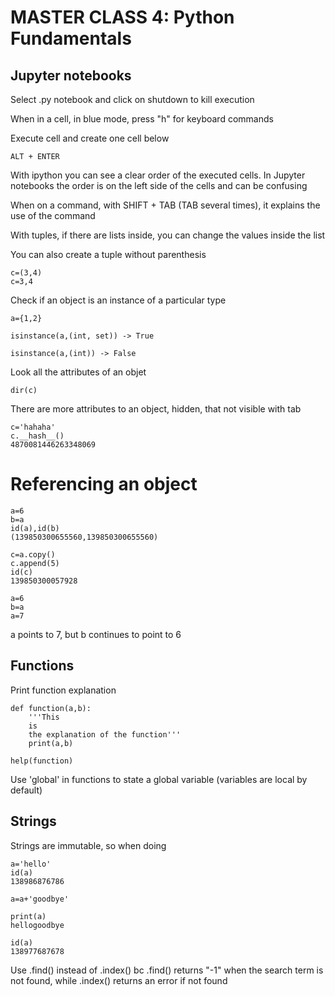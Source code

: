 # MASTER CLASS 4: Python Fundamentals

## Jupyter notebooks

Select .py notebook and click on shutdown to kill execution

When in a cell, in blue mode, press "h" for keyboard commands

Execute cell and create one cell below

	ALT + ENTER

With ipython you can see a clear order of the executed cells. In Jupyter notebooks the order is on the left side of the cells and can be confusing
 
When on a command, with SHIFT + TAB (TAB several times), it explains the use of the command

With tuples, if there are lists inside, you can change the values inside the list

You can also create a tuple without parenthesis

	c=(3,4)
	c=3,4

Check if an object is an instance of a particular type

	a={1,2}

	isinstance(a,(int, set)) -> True

	isinstance(a,(int)) -> False

Look all the attributes of an objet

	dir(c)

There are more attributes to an object, hidden, that  not visible with tab

	c='hahaha'
	c.__hash__()
	4870081446263348069

# Referencing an object

	a=6
	b=a
	id(a),id(b)
	(139850300655560,139850300655560)

	c=a.copy()
	c.append(5)
	id(c)
	139850300057928

	a=6
	b=a
	a=7

a points to 7, but b continues to point to 6

## Functions

Print function explanation

	def function(a,b):
		'''This
		is
		the explanation of the function'''
		print(a,b)

	help(function)

Use 'global' in functions to state a global variable (variables are local by default)

## Strings

Strings are immutable, so when doing 

	a='hello'
	id(a)
	138986876786

	a=a+'goodbye'
	
	print(a)
	hellogoodbye

	id(a)
	138977687678

Use .find() instead of .index() bc .find() returns "-1" when the search term is not found, while .index() returns an error if not found


